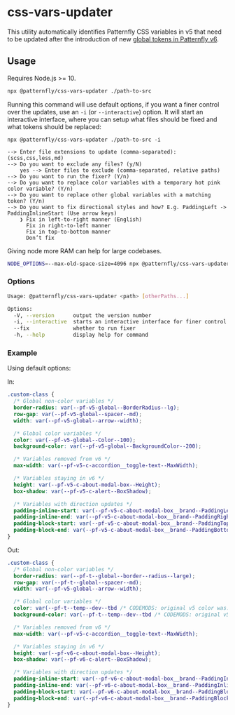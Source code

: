 # css-vars-updater

This utility automatically identifies Patternfly CSS variables in v5 that need to be updated after the introduction of new [global tokens in Patternfly v6](https://www.patternfly.org/tokens/about-tokens).

## Usage

Requires Node.js >= 10.

```sh
npx @patternfly/css-vars-updater ./path-to-src
```

Running this command will use default options, if you want a finer control over the updates, use an `-i` (or `--interactive`) option. It will start an interactive interface, where you can setup what files should be fixed and what tokens should be replaced:
```
npx @patternfly/css-vars-updater ./path-to-src -i

--> Enter file extensions to update (comma-separated): (scss,css,less,md)
--> Do you want to exclude any files? (y/N)
    yes --> Enter files to exclude (comma-separated, relative paths)
--> Do you want to run the fixer? (Y/n)
--> Do you want to replace color variables with a temporary hot pink color variable? (Y/n)
--> Do you want to replace other global variables with a matching token? (Y/n)
--> Do you want to fix directional styles and how? E.g. PaddingLeft -> PaddingInlineStart (Use arrow keys)
    ❯ Fix in left-to-right manner (English)
      Fix in right-to-left manner
      Fix in top-to-bottom manner
      Don’t fix
```

Giving node more RAM can help for large codebases.

```sh
NODE_OPTIONS=--max-old-space-size=4096 npx @patternfly/css-vars-updater ./path-to-src
```

### Options

```sh
Usage: @patternfly/css-vars-updater <path> [otherPaths...]

Options:
  -V, --version      output the version number
  -i, --interactive  starts an interactive interface for finer control over the updates
  --fix              whether to run fixer
  -h, --help         display help for command
```

### Example

Using default options:

In:

```css
.custom-class {
  /* Global non-color variables */
  border-radius: var(--pf-v5-global--BorderRadius--lg);
  row-gap: var(--pf-v5-global--spacer--md);
  width: var(--pf-v5-global--arrow--width);

  /* Global color variables */
  color: var(--pf-v5-global--Color--100);
  background-color: var(--pf-v5-global--BackgroundColor--200);

  /* Variables removed from v6 */
  max-width: var(--pf-v5-c-accordion__toggle-text--MaxWidth);

  /* Variables staying in v6 */
  height: var(--pf-v5-c-about-modal-box--Height);
  box-shadow: var(--pf-v5-c-alert--BoxShadow);

  /* Variables with direction updates */
  padding-inline-start: var(--pf-v5-c-about-modal-box__brand--PaddingLeft);
  padding-inline-end: var(--pf-v5-c-about-modal-box__brand--PaddingRight);
  padding-block-start: var(--pf-v5-c-about-modal-box__brand--PaddingTop);
  padding-block-end: var(--pf-v5-c-about-modal-box__brand--PaddingBottom);
}
```

Out:

```css
.custom-class {
  /* Global non-color variables */
  border-radius: var(--pf-t--global--border--radius--large);
  row-gap: var(--pf-t--global--spacer--md);
  width: var(--pf-v5-global--arrow--width);

  /* Global color variables */
  color: var(--pf-t--temp--dev--tbd /* CODEMODS: original v5 color was:--pf-v5-global--Color--100 */);
  background-color: var(--pf-t--temp--dev--tbd /* CODEMODS: original v5 color was:--pf-v5-global--BackgroundColor--200 */);

  /* Variables removed from v6 */
  max-width: var(--pf-v5-c-accordion__toggle-text--MaxWidth);

  /* Variables staying in v6 */
  height: var(--pf-v6-c-about-modal-box--Height);
  box-shadow: var(--pf-v6-c-alert--BoxShadow);

  /* Variables with direction updates */
  padding-inline-start: var(--pf-v6-c-about-modal-box__brand--PaddingInlineStart);
  padding-inline-end: var(--pf-v6-c-about-modal-box__brand--PaddingInlineEnd);
  padding-block-start: var(--pf-v6-c-about-modal-box__brand--PaddingBlockStart);
  padding-block-end: var(--pf-v6-c-about-modal-box__brand--PaddingBlockEnd);
}
```
